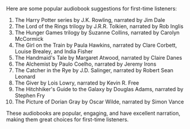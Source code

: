 Here are some popular audiobook suggestions for first-time listeners:

1. The Harry Potter series by J.K. Rowling, narrated by Jim Dale
2. The Lord of the Rings trilogy by J.R.R. Tolkien, narrated by Rob Inglis
3. The Hunger Games trilogy by Suzanne Collins, narrated by Carolyn McCormick
4. The Girl on the Train by Paula Hawkins, narrated by Clare Corbett, Louise Brealey, and India Fisher
5. The Handmaid's Tale by Margaret Atwood, narrated by Claire Danes
6. The Alchemist by Paulo Coelho, narrated by Jeremy Irons
7. The Catcher in the Rye by J.D. Salinger, narrated by Robert Sean Leonard
8. The Giver by Lois Lowry, narrated by Kevin R. Free
9. The Hitchhiker's Guide to the Galaxy by Douglas Adams, narrated by Stephen Fry
10. The Picture of Dorian Gray by Oscar Wilde, narrated by Simon Vance

These audiobooks are popular, engaging, and have excellent narration, making them great choices for first-time listeners.